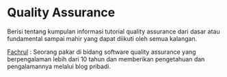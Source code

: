 # Quality Assurance

Berisi tentang kumpulan informasi tutorial quality assurance dari dasar atau fundamental sampai mahir yang dapat diikuti oleh semua kalangan.

[Fachrul](https://fachrul.id/) : Seorang pakar di bidang software quality assurance yang berpengalaman lebih dari 10 tahun dan memberikan pengetahuan dan pengalamannya melalui blog pribadi.